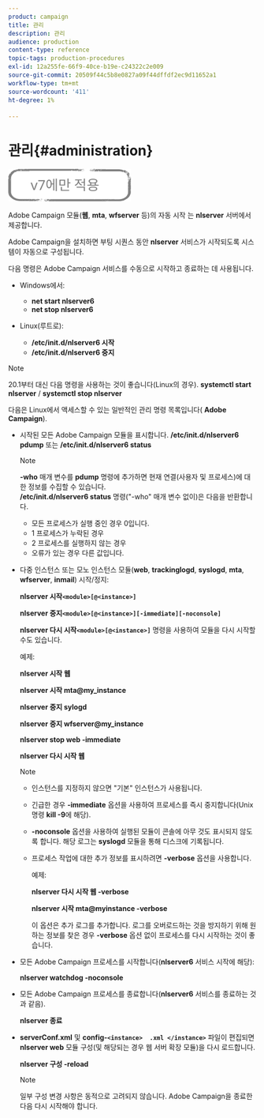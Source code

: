 ```yaml
---
product: campaign
title: 관리
description: 관리
audience: production
content-type: reference
topic-tags: production-procedures
exl-id: 12a255fe-66f9-40ce-b19e-c24322c2e009
source-git-commit: 20509f44c5b8e0827a09f44dffdf2ec9d11652a1
workflow-type: tm+mt
source-wordcount: '411'
ht-degree: 1%

---
```


# 관리{#administration}

![](../../assets/v7-only.svg)

Adobe Campaign 모듈(**웹**, **mta**, **wfserver** 등)의 자동 시작 는 **nlserver** 서버에서 제공합니다.

Adobe Campaign을 설치하면 부팅 시퀀스 동안 **nlserver** 서비스가 시작되도록 시스템이 자동으로 구성됩니다.

다음 명령은 Adobe Campaign 서비스를 수동으로 시작하고 종료하는 데 사용됩니다.

* Windows에서:

   * **net start nlserver6**
   * **net stop nlserver6**

* Linux(루트로):

   * **/etc/init.d/nlserver6 시작**
   * **/etc/init.d/nlserver6 중지**

>[!NOTE]
>
>20.1부터 대신 다음 명령을 사용하는 것이 좋습니다(Linux의 경우). **systemctl start nlserver** / **systemctl stop nlserver**

다음은 Linux에서 액세스할 수 있는 일반적인 관리 명령 목록입니다( **Adobe Campaign**).

* 시작된 모든 Adobe Campaign 모듈을 표시합니다. **/etc/init.d/nlserver6 pdump** 또는 **/etc/init.d/nlserver6 status**

   >[!NOTE]
   >
   >**-who** 매개 변수를 **pdump** 명령에 추가하면 현재 연결(사용자 및 프로세스)에 대한 정보를 수집할 수 있습니다.\
   >**/etc/init.d/nlserver6 status** 명령(&quot;-who&quot; 매개 변수 없이)은 다음을 반환합니다.
   >
   >    * 모든 프로세스가 실행 중인 경우 0입니다.
   >    * 1 프로세스가 누락된 경우
   >    * 2 프로세스를 실행하지 않는 경우
   >    * 오류가 있는 경우 다른 값입니다.


* 다중 인스턴스 또는 모노 인스턴스 모듈(**web**, **trackinglogd**, **syslogd**, **mta**, **wfserver**, **inmail**) 시작/정지:

   **nlserver 시작`<module>[@<instance>]`**

   **nlserver 중지`<module>[@<instance>][-immediate][-noconsole]`**

   **nlserver 다시 시작`<module>[@<instance>]`** 명령을 사용하여 모듈을 다시 시작할 수도 있습니다.

   예제:

   **nlserver 시작 웹**

   **nlserver 시작 mta@my_instance**

   **nlserver 중지 sylogd**

   **nlserver 중지 wfserver@my_instance**

   **nlserver stop web -immediate**

   **nlserver 다시 시작 웹**

   >[!NOTE]
   >
   >* 인스턴스를 지정하지 않으면 &quot;기본&quot; 인스턴스가 사용됩니다.
   >* 긴급한 경우 **-immediate** 옵션을 사용하여 프로세스를 즉시 중지합니다(Unix 명령 **kill -9**&#x200B;에 해당).
   >* **-noconsole** 옵션을 사용하여 실행된 모듈이 콘솔에 아무 것도 표시되지 않도록 합니다. 해당 로그는 **syslogd** 모듈을 통해 디스크에 기록됩니다.
   >* 프로세스 작업에 대한 추가 정보를 표시하려면 **-verbose** 옵션을 사용합니다.
   >
   >   예제:
   >
   >   **nlserver 다시 시작 웹 -verbose**
   >
   >   **nlserver 시작 mta@myinstance -verbose**
   >
   >   이 옵션은 추가 로그를 추가합니다. 로그를 오버로드하는 것을 방지하기 위해 원하는 정보를 찾은 경우 **-verbose** 옵션 없이 프로세스를 다시 시작하는 것이 좋습니다.


* 모든 Adobe Campaign 프로세스를 시작합니다(**nlserver6** 서비스 시작에 해당):

   **nlserver watchdog -noconsole**

* 모든 Adobe Campaign 프로세스를 종료합니다(**nlserver6** 서비스를 종료하는 것과 같음).

   **nlserver 종료**

* **serverConf.xml** 및 **config-`<instance>  .xml </instance>`** 파일이 편집되면 **nlserver web** 모듈 구성(및 해당되는 경우 웹 서버 확장 모듈)을 다시 로드합니다.

   **nlserver 구성 -reload**

   >[!NOTE]
   >
   >일부 구성 변경 사항은 동적으로 고려되지 않습니다. Adobe Campaign을 종료한 다음 다시 시작해야 합니다.

